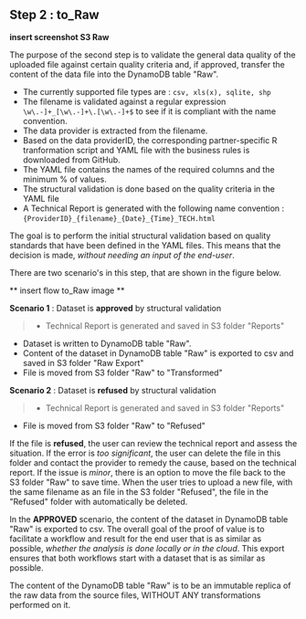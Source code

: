 ## Step 2 : to_Raw

**insert screenshot S3 Raw**

The purpose of the second step is to validate the general data quality of the uploaded file against certain quality criteria and, if approved, transfer the content of the data file into the DynamoDB table "Raw".

- The currently supported file types are : `csv, xls(x), sqlite, shp`
- The filename is validated against a regular expression `\w\.-]+_[\w\.-]+\.[\w\.-]+$` to see if it is compliant with the name convention.
- The data provider is extracted from the filename.
- Based on the data providerID, the corresponding partner-specific R tranformation script and YAML file with the business rules is downloaded from GitHub.
- The YAML file contains the names of the required columns and the minimum % of values.
- The structural validation is done based on the quality criteria in the YAML file
- A Technical Report is generated with the following name convention : `{ProviderID}_{filename}_{Date}_{Time}_TECH.html`

The goal is to perform the initial structural validation based on quality standards that have been defined in the YAML files. This means that the decision is made, _without needing an input of the end-user_.

There are two scenario's in this step, that are shown in the figure below.

** insert flow to_Raw image **

**Scenario 1** : Dataset is **approved** by structural validation
> - Technical Report is generated and saved in S3 folder "Reports"
- Dataset is written to DynamoDB table "Raw".
- Content of the dataset in DynamoDB table "Raw" is exported to csv and saved in S3 folder "Raw Export"
- File is moved from S3 folder "Raw" to "Transformed"

**Scenario 2** : Dataset is **refused** by structural validation
>- Technical Report is generated and saved in S3 folder "Reports"
- File is moved from S3 folder "Raw" to "Refused"



If the file is **refused**, the user can review the technical report and assess the situation.
If the error is _too significant_, the user can delete the file in this folder and contact the provider to remedy the cause, based on the technical report.
If the issue is _minor_, there is an option to move the file back to the S3 folder "Raw" to save time.
When the user tries to upload a new file, with the same filename as an file in the S3 folder "Refused", the file in the "Refused" folder with automatically be deleted.

In the **APPROVED** scenario, the content of the dataset in DynamoDB table "Raw" is exported to csv.
The overall goal of the proof of value is to facilitate a workflow and result for the end user that is as similar as possible, _whether the analysis is done locally or in the cloud_.
This export ensures that both workflows start with a dataset that is as similar as possible.

The content of the DynamoDB table "Raw" is to be an immutable replica of the raw data from the source files, WITHOUT ANY transformations performed on it.
